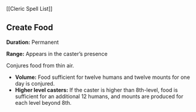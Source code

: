 [[Cleric Spell List]]

## Create Food

**Duration:** Permanent

**Range:** Appears in the caster’s presence

Conjures food from thin air.

- **Volume:** Food sufficient for twelve humans and twelve mounts for one day is conjured.
- **Higher level casters:** If the caster is higher than 8th-level, food is sufficient for an additional 12 humans, and mounts are produced for each level beyond 8th.